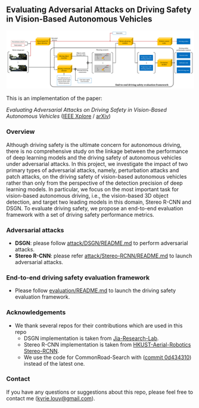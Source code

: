 ## Evaluating Adversarial Attacks on Driving Safety in Vision-Based Autonomous Vehicles

![framework diagram](eval_framework.png)

This is an implementation of the paper:

*Evaluating Adversarial Attacks on Driving Safety in Vision-Based Autonomous Vehicles* ([IEEE Xplore](https://ieeexplore.ieee.org/document/9493770) / [arXiv](https://arxiv.org/abs/2108.02940#))

### Overview
Although driving safety is the ultimate concern for autonomous driving, there is no comprehensive study on the linkage between the performance of deep learning models and the driving safety of autonomous vehicles under adversarial attacks. 
In this project, we investigate the impact of two primary types of adversarial attacks, namely, perturbation attacks and patch attacks, on the driving safety of vision-based autonomous vehicles rather than only from the perspective of the detection precision of deep learning models. In particular, we focus on the most important task for vision-based autonomous driving, i.e., the vision-based 3D object detection, and target two leading models in this domain, Stereo R-CNN and DSGN. To evaluate driving safety, we propose an end-to-end evaluation framework with a set of driving safety performance metrics.

### Adversarial attacks

- **DSGN**: please follow [attack/DSGN/README.md](attack/DSGN/README.md) to perform adversarial attacks.
- **Stereo R-CNN**: please refer [attack/Stereo-RCNN/README.md](attack/Stereo-RCNN/README.md) to launch adversarial attacks.

### End-to-end driving safety evaluation framework
- Please follow [evaluation/README.md](./evaluation/README.md) to launch the driving safety evaluation framework.

### Acknowledgements
- We thank several repos for their contributions which are used in this repo
    - DSGN implementation is taken from [Jia-Research-Lab](https://github.com/Jia-Research-Lab/DSGN).
    - Stereo R-CNN implementation is taken from [HKUST-Aerial-Robotics Stereo-RCNN](https://github.com/HKUST-Aerial-Robotics/Stereo-RCNN).
    - We use the code for CommonRoad-Search with ([commit 0d434310](https://gitlab.lrz.de/tum-cps/commonroad-search/-/tree/0d434310f393e5af6c155507e691982ab8fd27890)) instead of the latest one.

### Contact
If you have any questions or suggestions about this repo, please feel free to contact me (kyrie.louy@gmail.com).
